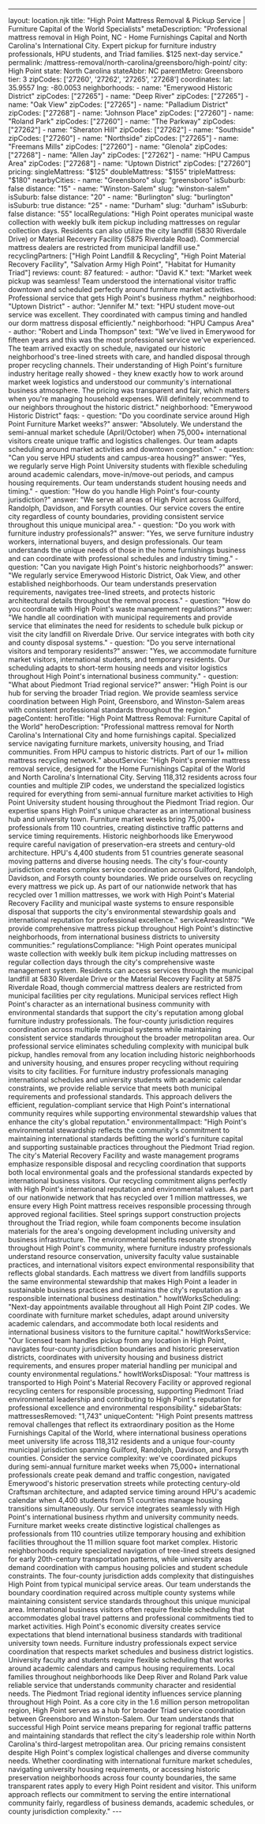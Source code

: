 ---
layout: location.njk
title: "High Point Mattress Removal & Pickup Service | Furniture Capital of the World Specialists" metaDescription: "Professional mattress removal in High Point, NC - Home Furnishings Capital and North Carolina's International City. Expert pickup for furniture industry professionals, HPU students, and Triad families. $125 next-day service."
permalink: /mattress-removal/north-carolina/greensboro/high-point/
city: High Point state: North Carolina stateAbbr: NC parentMetro: Greensboro tier: 3 zipCodes: ['27260', '27262', '27265', '27268'] coordinates: lat: 35.9557 lng: -80.0053 neighborhoods: - name: "Emerywood Historic District" zipCodes: ["27265"] - name: "Deep River" zipCodes: ["27265"] - name: "Oak View" zipCodes: ["27265"] - name: "Palladium District" zipCodes: ["27268"] - name: "Johnson Place" zipCodes: ["27260"] - name: "Roland Park" zipCodes: ["27260"] - name: "The Parkway" zipCodes: ["27262"] - name: "Sheraton Hill" zipCodes: ["27262"] - name: "Southside" zipCodes: ["27260"] - name: "Northside" zipCodes: ["27265"] - name: "Freemans Mills" zipCodes: ["27260"] - name: "Glenola" zipCodes: ["27268"] - name: "Allen Jay" zipCodes: ["27262"] - name: "HPU Campus Area" zipCodes: ["27268"] - name: "Uptown District" zipCodes: ["27260"] pricing: singleMattress: "$125" doubleMattress: "$155" tripleMattress: "$180" nearbyCities: - name: "Greensboro" slug: "greensboro" isSuburb: false distance: "15" - name: "Winston-Salem" slug: "winston-salem" isSuburb: false distance: "20" - name: "Burlington" slug: "burlington" isSuburb: true distance: "25" - name: "Durham" slug: "durham" isSuburb: false distance: "55" localRegulations: "High Point operates municipal waste collection with weekly bulk item pickup including mattresses on regular collection days. Residents can also utilize the city landfill (5830 Riverdale Drive) or Material Recovery Facility (5875 Riverdale Road). Commercial mattress dealers are restricted from municipal landfill use." recyclingPartners: ["High Point Landfill & Recycling", "High Point Material Recovery Facility", "Salvation Army High Point", "Habitat for Humanity Triad"] reviews: count: 87 featured: - author: "David K." text: "Market week pickup was seamless! Team understood the international visitor traffic downtown and scheduled perfectly around furniture market activities. Professional service that gets High Point's business rhythm." neighborhood: "Uptown District" - author: "Jennifer M." text: "HPU student move-out service was excellent. They coordinated with campus timing and handled our dorm mattress disposal efficiently." neighborhood: "HPU Campus Area" - author: "Robert and Linda Thompson" text: "We've lived in Emerywood for fifteen years and this was the most professional service we've experienced. The team arrived exactly on schedule, navigated our historic neighborhood's tree-lined streets with care, and handled disposal through proper recycling channels. Their understanding of High Point's furniture industry heritage really showed - they knew exactly how to work around market week logistics and understood our community's international business atmosphere. The pricing was transparent and fair, which matters when you're managing household expenses. Will definitely recommend to our neighbors throughout the historic district." neighborhood: "Emerywood Historic District" faqs: - question: "Do you coordinate service around High Point Furniture Market weeks?" answer: "Absolutely. We understand the semi-annual market schedule (April/October) when 75,000+ international visitors create unique traffic and logistics challenges. Our team adapts scheduling around market activities and downtown congestion." - question: "Can you serve HPU students and campus-area housing?" answer: "Yes, we regularly serve High Point University students with flexible scheduling around academic calendars, move-in/move-out periods, and campus housing requirements. Our team understands student housing needs and timing." - question: "How do you handle High Point's four-county jurisdiction?" answer: "We serve all areas of High Point across Guilford, Randolph, Davidson, and Forsyth counties. Our service covers the entire city regardless of county boundaries, providing consistent service throughout this unique municipal area." - question: "Do you work with furniture industry professionals?" answer: "Yes, we serve furniture industry workers, international buyers, and design professionals. Our team understands the unique needs of those in the home furnishings business and can coordinate with professional schedules and industry timing." - question: "Can you navigate High Point's historic neighborhoods?" answer: "We regularly service Emerywood Historic District, Oak View, and other established neighborhoods. Our team understands preservation requirements, navigates tree-lined streets, and protects historic architectural details throughout the removal process." - question: "How do you coordinate with High Point's waste management regulations?" answer: "We handle all coordination with municipal requirements and provide service that eliminates the need for residents to schedule bulk pickup or visit the city landfill on Riverdale Drive. Our service integrates with both city and county disposal systems." - question: "Do you serve international visitors and temporary residents?" answer: "Yes, we accommodate furniture market visitors, international students, and temporary residents. Our scheduling adapts to short-term housing needs and visitor logistics throughout High Point's international business community." - question: "What about Piedmont Triad regional service?" answer: "High Point is our hub for serving the broader Triad region. We provide seamless service coordination between High Point, Greensboro, and Winston-Salem areas with consistent professional standards throughout the region." pageContent: heroTitle: "High Point Mattress Removal: Furniture Capital of the World" heroDescription: "Professional mattress removal for North Carolina's International City and home furnishings capital. Specialized service navigating furniture markets, university housing, and Triad communities. From HPU campus to historic districts. Part of our 1+ million mattress recycling network." aboutService: "High Point's premier mattress removal service, designed for the Home Furnishings Capital of the World and North Carolina's International City. Serving 118,312 residents across four counties and multiple ZIP codes, we understand the specialized logistics required for everything from semi-annual furniture market activities to High Point University student housing throughout the Piedmont Triad region. Our expertise spans High Point's unique character as an international business hub and university town. Furniture market weeks bring 75,000+ professionals from 110 countries, creating distinctive traffic patterns and service timing requirements. Historic neighborhoods like Emerywood require careful navigation of preservation-era streets and century-old architecture. HPU's 4,400 students from 51 countries generate seasonal moving patterns and diverse housing needs. The city's four-county jurisdiction creates complex service coordination across Guilford, Randolph, Davidson, and Forsyth county boundaries. We pride ourselves on recycling every mattress we pick up. As part of our nationwide network that has recycled over 1 million mattresses, we work with High Point's Material Recovery Facility and municipal waste systems to ensure responsible disposal that supports the city's environmental stewardship goals and international reputation for professional excellence." serviceAreasIntro: "We provide comprehensive mattress pickup throughout High Point's distinctive neighborhoods, from international business districts to university communities:" regulationsCompliance: "High Point operates municipal waste collection with weekly bulk item pickup including mattresses on regular collection days through the city's comprehensive waste management system. Residents can access services through the municipal landfill at 5830 Riverdale Drive or the Material Recovery Facility at 5875 Riverdale Road, though commercial mattress dealers are restricted from municipal facilities per city regulations. Municipal services reflect High Point's character as an international business community with environmental standards that support the city's reputation among global furniture industry professionals. The four-county jurisdiction requires coordination across multiple municipal systems while maintaining consistent service standards throughout the broader metropolitan area. Our professional service eliminates scheduling complexity with municipal bulk pickup, handles removal from any location including historic neighborhoods and university housing, and ensures proper recycling without requiring visits to city facilities. For furniture industry professionals managing international schedules and university students with academic calendar constraints, we provide reliable service that meets both municipal requirements and professional standards. This approach delivers the efficient, regulation-compliant service that High Point's international community requires while supporting environmental stewardship values that enhance the city's global reputation." environmentalImpact: "High Point's environmental stewardship reflects the community's commitment to maintaining international standards befitting the world's furniture capital and supporting sustainable practices throughout the Piedmont Triad region. The city's Material Recovery Facility and waste management programs emphasize responsible disposal and recycling coordination that supports both local environmental goals and the professional standards expected by international business visitors. Our recycling commitment aligns perfectly with High Point's international reputation and environmental values. As part of our nationwide network that has recycled over 1 million mattresses, we ensure every High Point mattress receives responsible processing through approved regional facilities. Steel springs support construction projects throughout the Triad region, while foam components become insulation materials for the area's ongoing development including university and business infrastructure. The environmental benefits resonate strongly throughout High Point's community, where furniture industry professionals understand resource conservation, university faculty value sustainable practices, and international visitors expect environmental responsibility that reflects global standards. Each mattress we divert from landfills supports the same environmental stewardship that makes High Point a leader in sustainable business practices and maintains the city's reputation as a responsible international business destination." howItWorksScheduling: "Next-day appointments available throughout all High Point ZIP codes. We coordinate with furniture market schedules, adapt around university academic calendars, and accommodate both local residents and international business visitors to the furniture capital." howItWorksService: "Our licensed team handles pickup from any location in High Point, navigates four-county jurisdiction boundaries and historic preservation districts, coordinates with university housing and business district requirements, and ensures proper material handling per municipal and county environmental regulations." howItWorksDisposal: "Your mattress is transported to High Point's Material Recovery Facility or approved regional recycling centers for responsible processing, supporting Piedmont Triad environmental leadership and contributing to High Point's reputation for professional excellence and environmental responsibility." sidebarStats: mattressesRemoved: "1,743" uniqueContent: "High Point presents mattress removal challenges that reflect its extraordinary position as the Home Furnishings Capital of the World, where international business operations meet university life across 118,312 residents and a unique four-county municipal jurisdiction spanning Guilford, Randolph, Davidson, and Forsyth counties. Consider the service complexity: we've coordinated pickups during semi-annual furniture market weeks when 75,000+ international professionals create peak demand and traffic congestion, navigated Emerywood's historic preservation streets while protecting century-old Craftsman architecture, and adapted service timing around HPU's academic calendar when 4,400 students from 51 countries manage housing transitions simultaneously. Our service integrates seamlessly with High Point's international business rhythm and university community needs. Furniture market weeks create distinctive logistical challenges as professionals from 110 countries utilize temporary housing and exhibition facilities throughout the 11 million square foot market complex. Historic neighborhoods require specialized navigation of tree-lined streets designed for early 20th-century transportation patterns, while university areas demand coordination with campus housing policies and student schedule constraints. The four-county jurisdiction adds complexity that distinguishes High Point from typical municipal service areas. Our team understands the boundary coordination required across multiple county systems while maintaining consistent service standards throughout this unique municipal area. International business visitors often require flexible scheduling that accommodates global travel patterns and professional commitments tied to market activities. High Point's economic diversity creates service expectations that blend international business standards with traditional university town needs. Furniture industry professionals expect service coordination that respects market schedules and business district logistics. University faculty and students require flexible scheduling that works around academic calendars and campus housing requirements. Local families throughout neighborhoods like Deep River and Roland Park value reliable service that understands community character and residential needs. The Piedmont Triad regional identity influences service planning throughout High Point. As a core city in the 1.6 million person metropolitan region, High Point serves as a hub for broader Triad service coordination between Greensboro and Winston-Salem. Our team understands that successful High Point service means preparing for regional traffic patterns and maintaining standards that reflect the city's leadership role within North Carolina's third-largest metropolitan area. Our pricing remains consistent despite High Point's complex logistical challenges and diverse community needs. Whether coordinating with international furniture market schedules, navigating university housing requirements, or accessing historic preservation neighborhoods across four county boundaries, the same transparent rates apply to every High Point resident and visitor. This uniform approach reflects our commitment to serving the entire international community fairly, regardless of business demands, academic schedules, or county jurisdiction complexity." ---